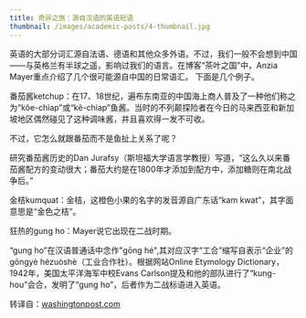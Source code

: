 ```yaml
---
title: 奇异之旅：源自汉语的英语短语
thumbnail: /images/academic-posts/4-thumbnail.jpg
---
```


英语的大部分词汇源自法语、德语和其他众多外语。不过，我们一般不会想到中国——与英格兰有半球之遥，影响过我们的语言。在博客“茶叶之国”中，Anzia Mayer重点介绍了几个很可能源自中国的日常语汇。
下面是几个例子。

<!--more-->

番茄酱ketchup：在17、18世纪，遍布东南亚的中国海上商人普及了一种他们称之为“kôe-chiap”或“kê-chiap”鱼酱。当时的不列颠探险者在今日的马来西亚和新加坡地区偶然碰见了这种调味酱，并且喜欢得一发不可收。

不过，它怎么就跟番茄而不是鱼扯上关系了呢？

研究番茄酱历史的Dan Jurafsy（斯坦福大学语言学教授）写道，“这么久以来番茄酱配方的变动很大；番茄大约是在1800年才添加到配方中，添加糖则在南北战争后。”

金桔kumquat：金桔，这橙色小果的名字的发音源自广东话“kam kwat”，其字面意思是“金色之桔”。

狂热的gung ho：Mayer说它出现在二战时期。

“gung ho”在汉语普通话中念作"gōng hé",其对应汉字“工合”缩写自表示“企业”的gōngyè hézuòshè（工业合作社）。根据网站Online Etymology Dictionary，1942年，美国太平洋海军中校Evans Carlson提及和他的部队进行了“kung-hou”会合，发明了“gung ho”，后者作为二战标语进入英语。

转译自：[washingtonpost.com](http://www.washingtonpost.com/blogs/worldviews/wp/2013/02/06/the-surprising-chinese-origins-of-common-english-phrases/)